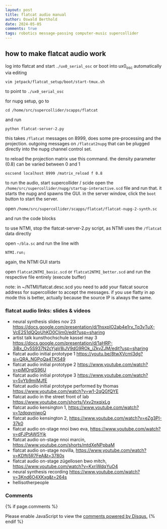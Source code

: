 ```yaml
---
layout: post
title: flatcat audio manual
author: Oswald Berthold
date: 2024-05-05
comments: true
tags: robotics message-passing computer-music supercollider
---
```


## how to make flatcat audio work

log into flatcat and start `./ux0_serial_osc` or boot into ux0<sub>osc</sub> automatically via editing

    vim jetpack/flatcat_setup/boot/start-tmux.sh

to point to `./ux0_serial_osc`

for nupg setup, go to

    cd /home/src/supercollider/scapps/flatcat

and run

    python flatcat-server-2.py

this takes `/flatcat` messages on 8999, does some pre-processing and
the projection. outgoing messages on `/flatcat2nupg` that can be
plugged directly into the nupg channel control set.

to reload the projection matrix use this command. the density
parameter (0.8) can be varied between 0 and 1

    oscsend localhost 8999 /matrix_reload f 0.8

to run the audio, start supercollider / scide open the
`/home/src/supercollider/nupg/startup-interactive.scd` file and run
that. it starts the nupg and spawns the GUI. in the server window,
click the `boot` button to start the server.

open `/home/src/supercollider/scapps/flatcat/flatcat-nupg-2-synth.sc`

and run the code blocks

to use NTMI, stop the flatcat-server-2.py script, as NTMI uses the
`/flatcat` data directly

open `~/bla.sc` and run the line with

    NTMI.run;

again, the NTMI GUI starts

open `flatcat2NTMI_basic.scd` or `flatcat2NTMI_better.scd` and run the
respective file entirely (execute buffer)

note: in ~/NTMI/flatcat.desc.scd you need to add your flatcat source
address for supercollider to accept the messages. if you use flatty in
ap mode this is better, actually because the source IP is always the
same.

### flatcat audio links: slides & videos
- neural synthesis slides nov 23 <https://docs.google.com/presentation/d/1hsxpIO2ab4e1rv_Tq3vTuX-VcE2S1dQQoUhKD0Cljm0/edit?usp=sharing>
- artist talk kunsthochschule kassel may 3 <https://docs.google.com/presentation/d/1aHRP-3jBx_Ov5S937N2cYjaV8iJV9dG9ROk_iZkvZJM/edit?usp=sharing>
- flatcat audio initial prototype 1 <https://youtu.be/8twXVcml3dg?si=QRA_NGPoQa4TK549>
- flatcat audio initial prototype 2 <https://www.youtube.com/watch?v=piMOrglS96U>
- flatcat audio initial prototype 3 <https://www.youtube.com/watch?v=5vYb9miMJfE>
- flatcat audio initial prototype performed by thomas <https://www.youtube.com/watch?v=w1-2qQGfQYE>
- flatcat audio in the street front of lab <https://www.youtube.com/shorts/Vxv2nxqixLg>
- flatcat audio kensington 1, <https://www.youtube.com/watch?v=1zdpqvniwoQ>
- flatcat audio kensington 2, <https://www.youtube.com/watch?v=eZg3PI-37k0>
- flatcat audio on-stage nnoi bwo eva, <https://www.youtube.com/watch?v=dFJPtAW5Yjk>
- flatcat audio on-stage nnoi marcin, <https://www.youtube.com/shorts/mtdXeNPpbaM>
- flatcat audio on-stage novilla, <https://www.youtube.com/watch?v=KDftj5R7FeA&t=3780s>
- flatcat audio on-stage zügellosen bwo mitch, <https://www.youtube.com/watch?v=KxriWdqYuO4>
- neural synthesis recording <https://www.youtube.com/watch?v=3Knd6O4XKxg&t=264s>
- hellisotherpeople

### Comments

{% if page.comments %}
<div id="disqus_thread"></div>
<script>

/**
*  RECOMMENDED CONFIGURATION VARIABLES: EDIT AND UNCOMMENT THE SECTION BELOW TO INSERT DYNAMIC VALUES FROM YOUR PLATFORM OR CMS.
*  LEARN WHY DEFINING THESE VARIABLES IS IMPORTANT: https://disqus.com/admin/universalcode/#configuration-variables*/
/*
var disqus_config = function () {
this.page.url = PAGE_URL;  // Replace PAGE_URL with your page's canonical URL variable
this.page.identifier = PAGE_IDENTIFIER; // Replace PAGE_IDENTIFIER with your page's unique identifier variable
};
*/
(function() { // DON'T EDIT BELOW THIS LINE
var d = document, s = d.createElement('script');
s.src = '//x75.disqus.com/embed.js';
s.setAttribute('data-timestamp', +new Date());
(d.head || d.body).appendChild(s);
})();
</script>
<noscript>Please enable JavaScript to view the <a href="https://disqus.com/?ref_noscript">comments powered by Disqus.</a></noscript>
{% endif %}


